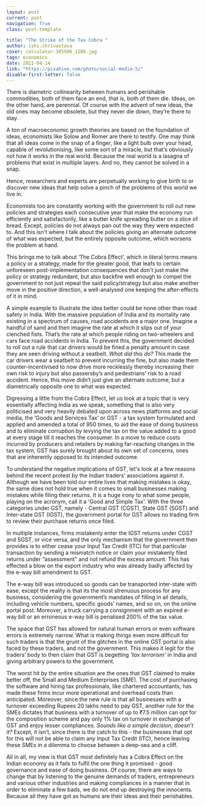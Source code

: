 ```yaml
---
layout: post
current: post
navigation: True
class: post-template

title: "The Strike of the Tax Cobra "
author: ishi.shrivastava
cover: calculator-385506_1280.jpg
tags: economics
date: 2021-04-14
link: "https://pixahive.com/photo/social-media-5/"
disable-first-letter: false
---
```

<p class="ql-align-justify">There is diametric collinearity between humans and perishable commodities, both of them face an end, that is, both of them die. Ideas, on the other hand, are perennial. Of course with the advent of new ideas, the old ones may become obsolete, but they never die down, they’re there to stay.&nbsp;</p><p class="ql-align-justify">A ton of macroeconomic growth theories are based on the foundation of ideas, economists like Solow and Romer are there to testify. One may think that all ideas come in the snap of a finger, like a light bulb over your head, capable of revolutionising, like some sort of a miracle, but that’s obviously not how it works in the real world. Because the real world is a lasagna of problems that exist in multiple layers. And no, they cannot be solved in a snap.&nbsp;</p><p class="ql-align-justify">Hence, researchers and experts are perpetually working to give birth to or discover new ideas that help solve a pinch of the problems of this world we live in.</p><p class="ql-align-justify">Economists too are constantly working with the government to roll out new policies and strategies each consecutive year that make the economy run efficiently and satisfactorily, like a butter knife spreading butter on a slice of bread. Except, policies do not always pan out the way they were expected to. And this isn't where I talk about the policies giving an alternate outcome of what was expected, but the entirely opposite outcome, which worsens the problem at hand.&nbsp;</p><p class="ql-align-justify">This brings me to talk about ‘The Cobra Effect’, which in literal terms means a policy or a strategy, made for the greater good, that leafs to certain unforeseen post-implementation consequences that don't just make the policy or strategy redundant, but also backfire well enough to compel the government to not just repeal the said policy/strategy but also make another move in the positive direction, a well-analysed one keeping the after-effects of it in mind.&nbsp;</p><p class="ql-align-justify">A simple example to illustrate the idea better could be none other than road safety in India. With the massive population of India and its mortality rate existing in a spectrum of causes, road accidents are a major one. Imagine a handful of sand and then imagine the rate at which it slips out of your clenched fists. That’s the rate at which people riding on two-wheelers and cars face road accidents in India. To prevent this, the government decided to roll out a rule that car drivers would be fined a penalty amount in case they are seen driving without a seatbelt. <em >What did this do?</em> This made the car drivers wear a seatbelt to prevent incurring the fine, but also made them counter-incentivised to now drive more recklessly thereby increasing their own risk to injury but also passersby’s and pedestrians’ risk to a road accident. Hence, this move didn’t just give an alternate outcome, but a diametrically opposite one to what was expected.</p><p class="ql-align-justify">Digressing a little from the Cobra Effect, let us look at a topic that is very essentially affecting India as we speak, something that is also very politicised and very heavily debated upon across news platforms and social media, the ‘Goods and Services Tax’ or GST - a tax system formulated and applied and amended a total of 950 times, to aid the ease of doing business and to eliminate corruption by levying the tax on the value added to a good at every stage till it reaches the consumer. In a move to reduce costs incurred by producers and retailers by making far-reaching changes in the tax system, GST has surely brought about its own set of concerns, ones that are inherently opposed to its intended outcome.&nbsp;</p><p class="ql-align-justify">To understand the negative implications of GST, let's look at a few reasons behind the recent protest by the Indian traders’ associations against it. Although we have been told our entire lives that making mistakes is okay, the same does not hold true when it comes to small businesses making mistakes while filing their returns. It is a huge irony to what some people, playing on the acronym, call it a 'Good and Simple Tax'. With the three categories under GST, namely - Central GST (CGST), State GST (SGST) and Inter-state GST (IGST), the government portal for GST allows no trading firm to review their purchase returns once filed.&nbsp;</p><p class="ql-align-justify">In multiple instances, firms mistakenly enter the IGST returns under CGST and SGST, or vice versa, and the only mechanism that the government then provides is to either cease your Input Tax Credit (ITC) for that particular transaction by sending a mismatch notice or claim your mistakenly filed returns under “assessment” and not refund the excess amount. This has effected a blow on the export industry who was already badly affected by the e-way bill amendment to GST.&nbsp;</p><p class="ql-align-justify">The e-way bill was introduced so goods can be transported inter-state with ease, except the reality is that its the most strenuous process for any business, considering the government’s mandates of filling in all details, including vehicle numbers, specific goods’ names, and so on, on the online portal post. Moreover, a truck carrying a consignment with an expired e-way bill or an erroneous e-way bill is penalised 200% of the tax value.&nbsp;</p><p class="ql-align-justify">The space that GST has allowed for natural human errors or even software errors is extremely narrow. What is making things even more difficult for such traders is that the grunt of the glitches in the online GST portal is also faced by these traders, and not the government. This makes it legit for the traders’ body to then claim that GST is begetting <em >'tax terrorism' </em>in India and giving arbitrary powers to the government.&nbsp;</p><p class="ql-align-justify">The worst hit by the entire situation are the ones that GST claimed to make better off, the Small and Medium Enterprises (SME). The cost of purchasing the software and hiring tax professionals, like chartered accountants, has made these firms incur more operational and overhead costs than anticipated. Moreover, since the new rule is that all businesses with a turnover exceeding Rupees 20 lakhs need to pay GST, another rule for the SMEs dictates that business with a turnover of up to ₹7.5 million can opt for the composition scheme and pay only 1% tax on turnover in exchange of GST and enjoy lesser compliances. <em >Sounds like a simple decision, doesn’t it? </em>Except, it isn’t, since there is the catch to this - the businesses that opt for this will not be able to claim any Input Tax Credit (ITC), hence leaving these SMEs in a dilemma to choose between a deep-sea and a cliff.&nbsp;</p><p class="ql-align-justify">All in all, my view is that GST most definitely has a Cobra Effect on the Indian economy as it fails to fulfil the one thing it promised - good governance and ease of doing business. Of course, there are ways to change that by listening to the genuine demands of traders, entrepreneurs and various other industries and making compliances in a manner that in order to eliminate a few bads, we do not end up destroying the innocents. Because all they have got as humans are their ideas and their perishables.&nbsp;</p>
